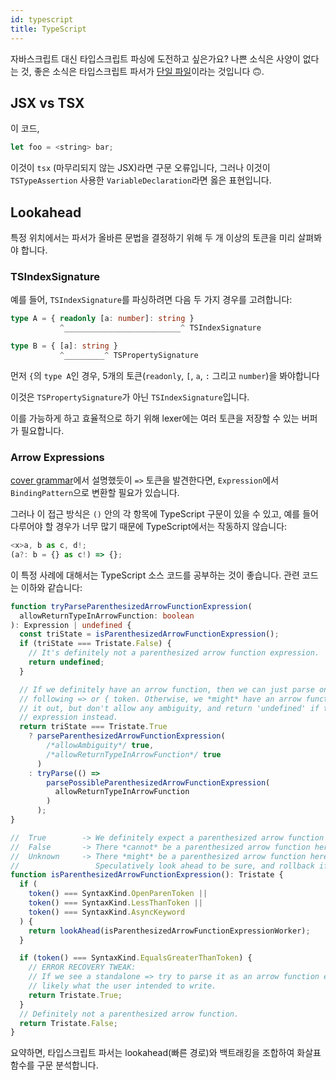 ```yaml
---
id: typescript
title: TypeScript
---
```


자바스크립트 대신 타입스크립트 파싱에 도전하고 싶은가요? 나쁜 소식은 사양이
없다는 것, 좋은 소식은 타입스크립트 파서가
[단일 파일](https://github.com/microsoft/TypeScript/blob/main/src/compiler/parser.ts)이라는
것입니다 🙃.

## JSX vs TSX

이 코드,

```javascript
let foo = <string> bar;
```

이것이 `tsx` (마무리되지 않는 JSX)라면 구문 오류입니다, 그러나 이것이
`TSTypeAssertion` 사용한 `VariableDeclaration`라면 옳은 표현입니다.

## Lookahead

특정 위치에서는 파서가 올바른 문법을 결정하기 위해 두 개 이상의 토큰을 미리
살펴봐야 합니다.

### TSIndexSignature

예를 들어, `TSIndexSignature`를 파싱하려면 다음 두 가지 경우를 고려합니다:

```typescript
type A = { readonly [a: number]: string }
           ^__________________________^ TSIndexSignature

type B = { [a]: string }
           ^_________^ TSPropertySignature
```

먼저 `{`의 `type A`인 경우, 5개의 토큰(`readonly`, `[`, `a`, `:` 그리고
`number`)을 봐야합니다

이것은 `TSPropertySignature`가 아닌 `TSIndexSignature`입니다.

이를 가능하게 하고 효율적으로 하기 위해 lexer에는 여러 토큰을 저장할 수 있는
버퍼가 필요합니다.

### Arrow Expressions

[cover grammar](/blog/grammar#cover-grammar)에서 설명했듯이 `=>` 토큰을
발견한다면, `Expression`에서 `BindingPattern`으로 변환할 필요가 있습니다.

그러나 이 접근 방식은 `()` 안의 각 항목에 TypeScript 구문이 있을 수 있고, 예를
들어 다루어야 할 경우가 너무 많기 때문에 TypeScript에서는 작동하지 않습니다:

```typescript
<x>a, b as c, d!;
(a?: b = {} as c!) => {};
```

이 특정 사례에 대해서는 TypeScript 소스 코드를 공부하는 것이 좋습니다. 관련
코드는 이하와 같습니다:

```typescript
function tryParseParenthesizedArrowFunctionExpression(
  allowReturnTypeInArrowFunction: boolean
): Expression | undefined {
  const triState = isParenthesizedArrowFunctionExpression();
  if (triState === Tristate.False) {
    // It's definitely not a parenthesized arrow function expression.
    return undefined;
  }

  // If we definitely have an arrow function, then we can just parse one, not requiring a
  // following => or { token. Otherwise, we *might* have an arrow function.  Try to parse
  // it out, but don't allow any ambiguity, and return 'undefined' if this could be an
  // expression instead.
  return triState === Tristate.True
    ? parseParenthesizedArrowFunctionExpression(
        /*allowAmbiguity*/ true,
        /*allowReturnTypeInArrowFunction*/ true
      )
    : tryParse(() =>
        parsePossibleParenthesizedArrowFunctionExpression(
          allowReturnTypeInArrowFunction
        )
      );
}

//  True        -> We definitely expect a parenthesized arrow function here.
//  False       -> There *cannot* be a parenthesized arrow function here.
//  Unknown     -> There *might* be a parenthesized arrow function here.
//                 Speculatively look ahead to be sure, and rollback if not.
function isParenthesizedArrowFunctionExpression(): Tristate {
  if (
    token() === SyntaxKind.OpenParenToken ||
    token() === SyntaxKind.LessThanToken ||
    token() === SyntaxKind.AsyncKeyword
  ) {
    return lookAhead(isParenthesizedArrowFunctionExpressionWorker);
  }

  if (token() === SyntaxKind.EqualsGreaterThanToken) {
    // ERROR RECOVERY TWEAK:
    // If we see a standalone => try to parse it as an arrow function expression as that's
    // likely what the user intended to write.
    return Tristate.True;
  }
  // Definitely not a parenthesized arrow function.
  return Tristate.False;
}
```

요약하면, 타입스크립트 파서는 lookahead(빠른 경로)와 백트래킹을 조합하여 화살표
함수를 구문 분석합니다.
